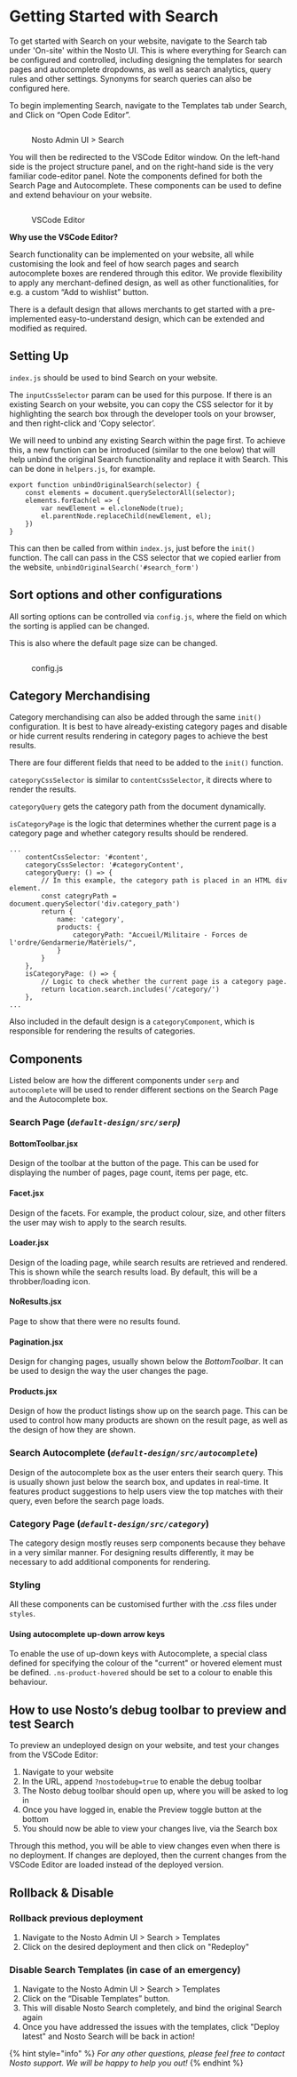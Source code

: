 # Getting Started with Search

To get started with Search on your website, navigate to the Search tab under 'On-site' within the Nosto UI. This is where everything for Search can be configured and controlled, including designing the templates for search pages and autocomplete dropdowns, as well as search analytics, query rules and other settings. Synonyms for search queries can also be configured here.

To begin implementing Search, navigate to the Templates tab under Search, and Click on “Open Code Editor”.

<figure><img src="../.gitbook/assets/6082dc70-90b5-4bd2-b88f-87ad5ebb2437.png" alt=""><figcaption><p>Nosto Admin UI > Search</p></figcaption></figure>

You will then be redirected to the VSCode Editor window. On the left-hand side is the project structure panel, and on the right-hand side is the very familiar code-editor panel. Note the components defined for both the Search Page and Autocomplete. These components can be used to define and extend behaviour on your website.

<figure><img src="../.gitbook/assets/57d98ca7-b54b-413a-9f2d-31192e02440e.png" alt=""><figcaption><p>VSCode Editor</p></figcaption></figure>

**Why use the VSCode Editor?**

Search functionality can be implemented on your website, all while customising the look and feel of how search pages and search autocomplete boxes are rendered through this editor. We provide flexibility to apply any merchant-defined design, as well as other functionalities, for e.g. a custom “Add to wishlist” button.

There is a default design that allows merchants to get started with a pre-implemented easy-to-understand design, which can be extended and modified as required.

## Setting Up

`index.js` should be used to bind Search on your website.

The `inputCssSelector` param can be used for this purpose. If there is an existing Search on your website, you can copy the CSS selector for it by highlighting the search box through the developer tools on your browser, and then right-click and ‘Copy selector’.

We will need to unbind any existing Search within the page first. To achieve this, a new function can be introduced (similar to the one below) that will help unbind the original Search functionality and replace it with Search. This can be done in `helpers.js`, for example.

```
export function unbindOriginalSearch(selector) {
    const elements = document.querySelectorAll(selector);
    elements.forEach(el => {
        var newElement = el.cloneNode(true);
        el.parentNode.replaceChild(newElement, el);
    })
}
```

This can then be called from within `index.js`, just before the `init()` function. The call can pass in the CSS selector that we copied earlier from the website, `unbindOriginalSearch('#search_form')`

## Sort options and other configurations

All sorting options can be controlled via `config.js`, where the field on which the sorting is applied can be changed.

This is also where the default page size can be changed.

<figure><img src="../.gitbook/assets/Screenshot 2022-09-21 at 15.17.08.png" alt=""><figcaption><p>config.js</p></figcaption></figure>

## Category Merchandising

Category merchandising can also be added through the same `init()` configuration. It is best to have already-existing category pages and disable or hide current results rendering in category pages to achieve the best results.&#x20;

There are four different fields that need to be added to the `init()` function.

`categoryCssSelector` is similar to `contentCssSelector`, it directs where to render the results.

`categoryQuery` gets the category path from the document dynamically.

`isCategoryPage` is the logic that determines whether the current page is a category page and whether category results should be rendered.

```
...
    contentCssSelector: '#content',
    categoryCssSelector: '#categoryContent',
    categoryQuery: () => {
        // In this example, the category path is placed in an HTML div element.
        const categryPath = document.querySelector('div.category_path')
        return {
            name: 'category',
            products: {
                categoryPath: "Accueil/Militaire - Forces de l'ordre/Gendarmerie/Matériels/",
            }
        }
    },
    isCategoryPage: () => {
        // Logic to check whether the current page is a category page.
        return location.search.includes('/category/')
    },
...
```

Also included in the default design is a `categoryComponent`, which is responsible for rendering the results of categories.

## Components

Listed below are how the different components under `serp` and `autocomplete` will be used to render different sections on the Search Page and the Autocomplete box.

### Search Page (_`default-design/src/serp`)_

#### **BottomToolbar.jsx**

Design of the toolbar at the button of the page. This can be used for displaying the number of pages, page count, items per page, etc.

#### **Facet.jsx**

Design of the facets. For example, the product colour, size, and other filters the user may wish to apply to the search results.

#### **Loader.jsx**

Design of the loading page, while search results are retrieved and rendered. This is shown while the search results load. By default, this will be a throbber/loading icon.

#### **NoResults.jsx**

Page to show that there were no results found.

#### **Pagination.jsx**

Design for changing pages, usually shown below the _BottomToolbar_. It can be used to design the way the user changes the page.

#### **Products.jsx**

Design of how the product listings show up on the search page. This can be used to control how many products are shown on the result page, as well as the design of how they are shown.

### Search Autocomplete (_`default-design/src/autocomplete`_)

Design of the autocomplete box as the user enters their search query. This is usually shown just below the search box, and updates in real-time. It features product suggestions to help users view the top matches with their query, even before the search page loads.

### Category Page (_`default-design/src/category`_)

The category design mostly reuses serp components because they behave in a very similar manner. For designing results differently, it may be necessary to add additional components for rendering.

### Styling

All these components can be customised further with the _.css_ files under `styles`.

#### Using autocomplete up-down arrow keys

To enable the use of up-down keys with Autocomplete, a special class defined for specifying the colour of the "current" or hovered element must be defined. `.ns-product-hovered` should be set to a colour to enable this behaviour.

## How to use Nosto’s debug toolbar to preview and test Search

To preview an undeployed design on your website, and test your changes from the VSCode Editor:

1. Navigate to your website
2. In the URL, append `?nostodebug=true` to enable the debug toolbar
3. The Nosto debug toolbar should open up, where you will be asked to log in
4. Once you have logged in, enable the Preview toggle button at the bottom
5. You should now be able to view your changes live, via the Search box

Through this method, you will be able to view changes even when there is no deployment. If changes are deployed, then the current changes from the VSCode Editor are loaded instead of the deployed version.

## Rollback & Disable

### **Rollback previous deployment**

1. Navigate to the Nosto Admin UI > Search > Templates
2. Click on the desired deployment and then click on "Redeploy"

### **Disable Search Templates (in case of an emergency)**

1. Navigate to the Nosto Admin UI > Search > Templates
2. Click on the “Disable Templates” button.
3. This will disable Nosto Search completely, and bind the original Search again
4. Once you have addressed the issues with the templates, click "Deploy latest" and Nosto Search will be back in action!

{% hint style="info" %}
_For any other questions, please feel free to contact Nosto support. We will be happy to help you out!_
{% endhint %}
